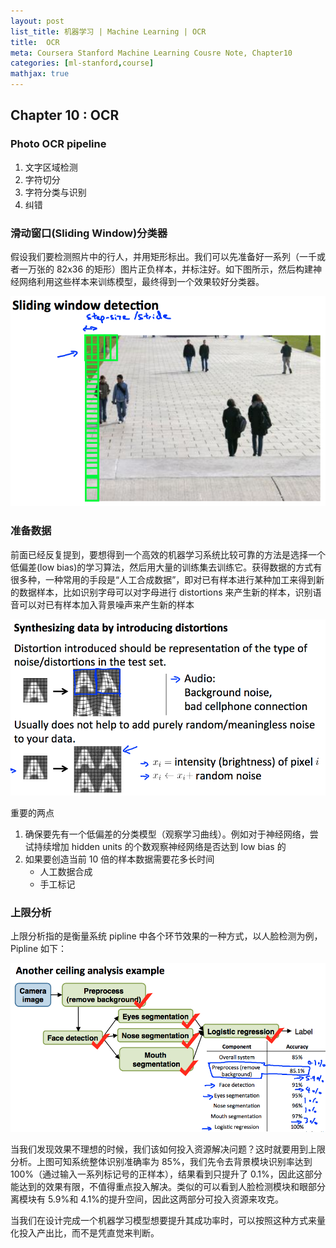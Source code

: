 ```yaml
---
layout: post
list_title: 机器学习 | Machine Learning | OCR
title:  OCR
meta: Coursera Stanford Machine Learning Cousre Note, Chapter10
categories: [ml-stanford,course]
mathjax: true
---
```


## Chapter 10 : OCR

### Photo OCR pipeline

1. 文字区域检测
2. 字符切分
3. 字符分类与识别
4. 纠错

### 滑动窗口(Sliding Window)分类器

假设我们要检测照片中的行人，并用矩形标出。我们可以先准备好一系列（一千或者一万张的 82x36 的矩形）图片正负样本，并标注好。如下图所示，然后构建神经网络利用这些样本来训练模型，最终得到一个效果较好分类器。

![](/assets/images/2017/09/ml-12-1.png)

### 准备数据

前面已经反复提到，要想得到一个高效的机器学习系统比较可靠的方法是选择一个低偏差(low bias)的学习算法，然后用大量的训练集去训练它。获得数据的方式有很多种，一种常用的手段是“人工合成数据”，即对已有样本进行某种加工来得到新的数据样本，比如识别字母可以对字母进行 distortions 来产生新的样本，识别语音可以对已有样本加入背景噪声来产生新的样本

![](/assets/images/2017/09/ml-12-2.png)

重要的两点

1. 确保要先有一个低偏差的分类模型（观察学习曲线）。例如对于神经网络，尝试持续增加 hidden units 的个数观察神经网络是否达到 low bias 的
2. 如果要创造当前 10 倍的样本数据需要花多长时间
   * 人工数据合成
   * 手工标记

### 上限分析

上限分析指的是衡量系统 pipline 中各个环节效果的一种方式，以人脸检测为例，Pipline 如下：

![](/assets/images/2017/09/ml-12-3.png)

当我们发现效果不理想的时候，我们该如何投入资源解决问题？这时就要用到上限分析。上图可知系统整体识别准确率为 85%，我们先令去背景模块识别率达到 100%（通过输入一系列标记号的正样本），结果看到只提升了 0.1%，因此这部分能达到的效果有限，不值得重点投入解决。类似的可以看到人脸检测模块和眼部分离模块有 5.9%和 4.1%的提升空间，因此这两部分可投入资源来攻克。

当我们在设计完成一个机器学习模型想要提升其成功率时，可以按照这种方式来量化投入产出比，而不是凭直觉来判断。
